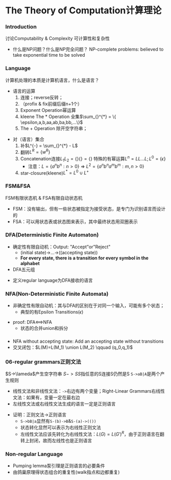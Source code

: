 # The Theory of Computation计算理论

### Introduction
讨论Computability & Complexity 可计算性和复杂性
- 什么是NP问题？什么是NP完全问题？
NP-complete problems: believed to take exponential time to be solved

### Language
计算机处理的本质是计算机语言，什么是语言？
- 语言的运算
    1. 连接；reverse反转；
    2. （profix & fix前缀后缀n+1个）
    3. Exponent Operation幂运算
    4. kleene The \* Operation 全集$\sum_{}^{*} = \{ \epsilon,a,b,aa,ab,ba,bb,...\}$
    5. The \+ Operation 除开空字符串；
* 对（语言）集合
    1. 补$L^{-} = \sum_{}^{*} - L$
    2. 翻转$L^{R}=\{ w^{R}\}$
    3. Concatenation连接$L_1 L_2 = \{\}\{\} = \{\}$ 特殊的有幂运算$L^{n}=LL...L;L^0=\{\epsilon\}$ 
	    - 注意：$L = \{a^nb^n:n>0\}$ => $L^2 = \{a^nb^na^mb^m:m,n>0\}$ 
    4. star-closure(kleene)$L^{*} = L^0 \cup L^{+}$ 

### FSM&FSA
FSM有限状态机 & FSA有限自动状态机
- FSM：没有输出，但有一些状态被指定为接受状态，是专门为识别语言而设计的
- FSA：可以用状态表或状态图来表示，其中最终状态用双圈表示

### DFA(Deterministic Finite Automaton)
- 确定性有限自动机：Output: "Accept"or"Reject"
    - (initial state)->...->((accepting state))
    - **For every state, there is a transition for every symbol in the alphabet**
- DFA五元组
* 定义regular language为DFA接收的语言

### NFA(Non-Deterministic Finite Automata)
- 非确定性有限自动机：其与DFA的区别在于对同一个输入，可能有多个状态；
    - 典型的有Epsilon Transitions($\epsilon$)
* proof: DFA<==>NFA
    * 状态的合并union和拆分

### 
- NFA without accepting state: Add an accepting state without transitions
- 交叉闭包：$L(M)=L(M_1) \union L(M_2) \qquad (q_0,q_1)$


### 06-regular grammars正则文法
$S->\lameda$产生空字符串
$S->SS$指任意的S连接S仍然是S
`S->aB|A`是两个产生规则
- 线性文法和非线性文法：`->`右边有两个变量；Right-Linear Grammars右线性文法：如果有，变量一定在最右边
- 左线性文法或右线性文法生成的语言一定是正则语言
* 证明：正则文法->正则语言
    * `S->bB|a`显然有`S-(b)->B`&`S-(a)->(())`
    * 状态转化显然可以表示为右线性正则文法
    * 左线性文法应该先转化为右线性文法：$L(G)=L(G')^R$，由于正则语言在翻转上封闭，故而左线性也是正则语言

### Non-regular Language
- Pumping lemma泵引理是正则语言的必要条件
- 由鸽巢原理得状态组合的重复性(walk指点和边都重复)